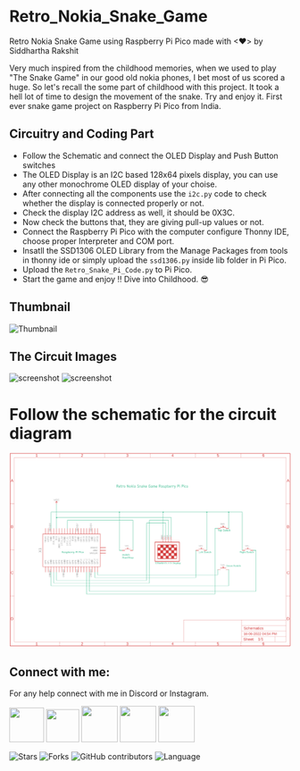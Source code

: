 # Retro_Nokia_Snake_Game

Retro Nokia Snake Game using Raspberry Pi Pico made with <❤> by Siddhartha Rakshit

Very much inspired from the childhood memories, when we used to play "The Snake Game" in our good old nokia phones, I bet most of us scored a huge. So let's recall the some part of childhood with this project. It took a hell lot of time to design the movement of the snake. Try and enjoy it. First ever snake game project on Raspberry Pi Pico from India.

## Circuitry and Coding Part
- Follow the Schematic and connect the OLED Display and Push Button switches 
- The OLED Display is an I2C based 128x64 pixels display, you can use any other monochrome OLED display of your choise.
- After connecting all the components use the `i2c.py` code to check whether the display is connected properly or not. 
- Check the display I2C address as well, it should be 0X3C.
- Now check the buttons that, they are giving pull-up values or not.
- Connect the Raspberry Pi Pico with the computer configure Thonny IDE, choose proper Interpreter and COM port.
- Insatll the SSD1306 OLED Library from the Manage Packages from tools in thonny ide or simply upload the `ssd1306.py` inside lib folder in Pi Pico.
- Upload the `Retro_Snake_Pi_Code.py` to Pi Pico.
- Start the game and enjoy !! Dive into Childhood. 😎
    
## Thumbnail

![Thumbnail](/Project_Img_1.jpg)
## The Circuit Images
![screenshot](/Project_Img_2.jpg)
![screenshot](/Project_Img_3.jpg)

# Follow the schematic for the circuit diagram

![Schematic](/Project_Schematic.png)

## Connect with me:
For any help connect with me in Discord or Instagram.
<p align="left">

<a href = "https://www.linkedin.com/in/siddhartha-rakshit-485b14222/"><img src="https://img.icons8.com/external-justicon-lineal-color-justicon/48/000000/external-linkedin-social-media-justicon-lineal-color-justicon.png" width="62" height="62"/></a>
<a href = "https://github.com/Octo-Siddharth"><img src="https://img.icons8.com/color/48/000000/github--v3.gif" width="59" height="59"/></a>
<a href = "https://www.instagram.com/skyquake._/"><img src="https://img.icons8.com/color/48/000000/instagram.png" width="65" height="65"/></a>
<a href = "https://www.hackster.io/siddhartha-rakshit"><img src="https://img.icons8.com/external-flatart-icons-lineal-color-flatarticons/64/000000/external-hacker-web-security-flatart-icons-lineal-color-flatarticons.png" width="65" height="65"/></a>
<a href = "https://discordapp.com/users/950072202693333092"><img src="https://img.icons8.com/color/48/undefined/discord--v2.png" width="65" height="65"/></a>    

</p>

![Stars](https://img.shields.io/github/stars/Octo-Siddharth/Retro-Nokia-Snake-Game-using-Raspberry-Pi-Pico.svg?style=social)
![Forks](https://img.shields.io/github/forks/Octo-Siddharth/Retro-Nokia-Snake-Game-using-Raspberry-Pi-Pico.svg?style=social)
![GitHub contributors](https://img.shields.io/github/contributors/Octo-Siddharth/Retro-Nokia-Snake-Game-using-Raspberry-Pi-Pico.svg)
![Language](https://img.shields.io/github/languages/top/Octo-Siddharth/Retro-Nokia-Snake-Game-using-Raspberry-Pi-Pico.svg)


